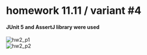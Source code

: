 # homework 11.11 / variant #4
#### JUnit 5 and AssertJ library were used
![hw2_p1](https://user-images.githubusercontent.com/107927376/201538033-df519e1d-25b2-4e84-9ed8-722decf02b13.png)
<br/>
![hw2_p2](https://user-images.githubusercontent.com/107927376/201538072-ca3db172-8a1b-49a2-ba40-b3aea948557c.png)

